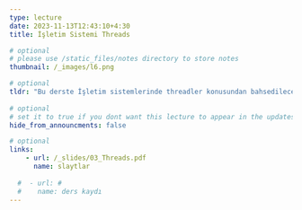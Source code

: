 ```yaml
---
type: lecture
date: 2023-11-13T12:43:10+4:30 
title: İşletim Sistemi Threads

# optional
# please use /static_files/notes directory to store notes
thumbnail: /_images/l6.png

# optional
tldr: "Bu derste İşletim sistemlerinde threadler konusundan bahsedilecektir."
  
# optional
# set it to true if you dont want this lecture to appear in the updates section
hide_from_announcments: false

# optional
links:
    - url: /_slides/03_Threads.pdf
      name: slaytlar
    
  #  - url: #
  #    name: ders kaydı
---
```

<!-- Other additional contents using markdown -->
<!--
**Suggested Readings:**
- [Readings 1](http://example.com)
- [Readings 2](http://example.com)
-->
